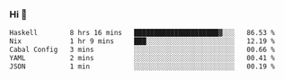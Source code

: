 ### Hi 👋

<!--START_SECTION:waka-->

```txt
Haskell        8 hrs 16 mins   █████████████████████▓░░░   86.53 %
Nix            1 hr 9 mins     ███░░░░░░░░░░░░░░░░░░░░░░   12.19 %
Cabal Config   3 mins          ░░░░░░░░░░░░░░░░░░░░░░░░░   00.66 %
YAML           2 mins          ░░░░░░░░░░░░░░░░░░░░░░░░░   00.41 %
JSON           1 min           ░░░░░░░░░░░░░░░░░░░░░░░░░   00.19 %
```

<!--END_SECTION:waka-->
